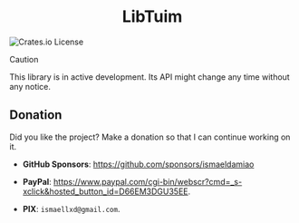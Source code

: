 <h1 align="center">LibTuim</h1>

![Crates.io License](https://img.shields.io/crates/l/MIT)

> [!CAUTION]
> This library is in active development. Its API might change any time without any notice.

## Donation

Did you like the project? Make a donation so that I can continue working on it.

- **GitHub Sponsors**: https://github.com/sponsors/ismaeldamiao

- **PayPal**: <https://www.paypal.com/cgi-bin/webscr?cmd=_s-xclick&hosted_button_id=D66EM3DGU35EE>.

- **PIX**: `ismaellxd@gmail.com`.
